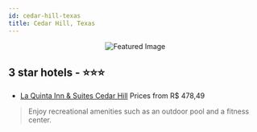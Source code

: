 ```yaml
---
id: cedar-hill-texas
title: Cedar Hill, Texas
---
```


<center><img src="https://i.travelapi.com/hotels/3000000/2210000/2202700/2202695/409a433d_z.jpg" alt="Featured Image" /></center>


##  3 star hotels - ⭐️⭐️⭐️

-    [La Quinta Inn & Suites Cedar Hill](https://us.hurb.com/hotels/cedar-hill/la-quinta-inn-suites-cedar-hill-JNP-JP191447?cmp=18055) Prices from R$ 478,49
   > Enjoy recreational amenities such as an outdoor pool and a fitness center.

